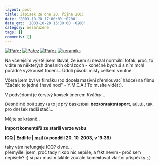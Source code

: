 ```yaml
---
layout: post
title: Zápisek ze dne 20. října 2003
date: '2003-10-20 17:00:00 +0200'
date_gmt: '2003-10-20 15:00:00 +0200'
category: nezařazené
tags: []
comments: []
---
```

<div >  <a href="%base_url%/assets/old-images/parez.jpg"><img alt="Pařez" src="%base_url%/assets/old-images/parez.jpg"></a>  <a href="%base_url%/assets/old-images/parez2.jpg"><img alt="Pařez" src="%base_url%/assets/old-images/parez2.jpg"></a>  <a href="%base_url%/assets/old-images/parez3.jpg"><img alt="Pařez" src="%base_url%/assets/old-images/parez3.jpg"></a>  <a href="%base_url%/assets/old-images/keramika2.jpg"><img alt="keramika" src="%base_url%/assets/old-images/keramika2.jpg"></a>  </div>
<p>Na včerejším výletě jsem litoval, že jsem si nevzal normální foťák, proč, to vidíte  na některých dnešních obrázcích - konečně bych si s ním mohl pořádně vyzkoušet focení...  Údolí působí místy celkem smutně.</p>
<p>Včera jsem byl ve filmáku (po docela masivní přemlouvací hádce) na filmu &quot;Začalo to jedné  žhavé noci&quot; - Y.M.C.A.! To musíte vidět :).</p>
<p>V podvědomí je čerstvý kousek jménem <i title="tady býval odkaz na soubor 'kvetiny.htm'">Květiny</i>...</p>
<p>Děsně mě bolí zuby (a to je prý basketball <strong>bezkontaktní sport</strong>, aúúú), tak pro dnešek radši stačí...</p>
<p>Mějte se krásně...</p>
<div class="import-komentaru">
<p><strong>Import komentářů ze starší verze webu</strong></p>
<div class="comment">
<p style="font-weight:bold"><span class="compredmet">ICQ</span> | <span class="comname">Endlife</span> |  <a href="mailto:jan.martinek@post.cz">mail</a> (v&nbsp;pondělí&nbsp;20.&nbsp;10.&nbsp;2003,&nbsp;v&nbsp;19:39)</p>
<p>taky vám nefunguje ICQ? divné... <br> přemýšlel jsem, proč tady nikdo nic nepíše, a fakt nevím - proč sem nepíšete? :) si pak musím takhle zoufale komentovat vlastní příspěvky ;.) </p>
</div>
</div>
